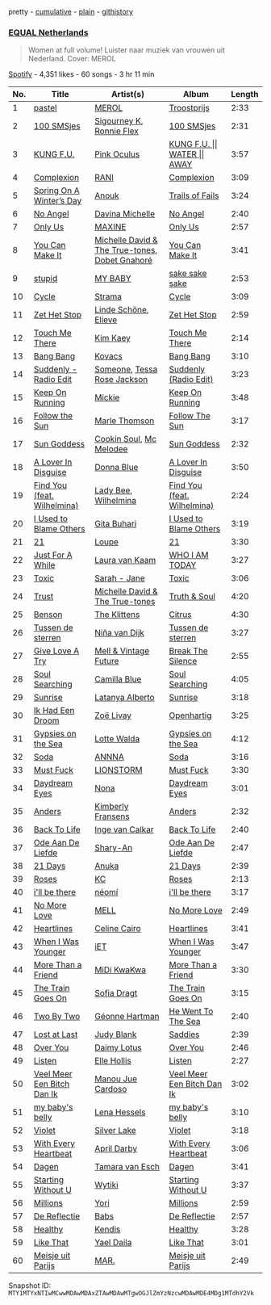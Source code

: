 pretty - [cumulative](/playlists/cumulative/37i9dQZF1DXaXn0hGbmLLg.md) - [plain](/playlists/plain/37i9dQZF1DXaXn0hGbmLLg) - [githistory](https://github.githistory.xyz/mackorone/spotify-playlist-archive/blob/main/playlists/plain/37i9dQZF1DXaXn0hGbmLLg)

### [EQUAL Netherlands](https://open.spotify.com/playlist/37i9dQZF1DXaXn0hGbmLLg)

> Women at full volume! Luister naar muziek van vrouwen uit Nederland\. Cover: MEROL

[Spotify](https://open.spotify.com/user/spotify) - 4,351 likes - 60 songs - 3 hr 11 min

| No. | Title | Artist(s) | Album | Length |
|---|---|---|---|---|
| 1 | [pastel](https://open.spotify.com/track/56s8JFwrhgj32R8YczxcBW) | [MEROL](https://open.spotify.com/artist/7J41Q5hdwuBgyVo7zGhPhO) | [Troostprijs](https://open.spotify.com/album/67TUHvg9bK7tNGxSYycWSY) | 2:33 |
| 2 | [100 SMSjes](https://open.spotify.com/track/4MA4LxSsJRbj4axg1uTi2n) | [Sigourney K](https://open.spotify.com/artist/0JgazfmeUqlV0HSXvs7kvj), [Ronnie Flex](https://open.spotify.com/artist/5eir5zFJpES4j7gsymbVyl) | [100 SMSjes](https://open.spotify.com/album/1HmekW64bQZwKdjXqxhSmG) | 2:31 |
| 3 | [KUNG F.U.](https://open.spotify.com/track/70Ef2lCn5SMykjhWlyhyUy) | [Pink Oculus](https://open.spotify.com/artist/0Fgve0HNaQEPK4xupHohzg) | [KUNG F.U\. \|\| WATER \|\| AWAY](https://open.spotify.com/album/1oJOfKe9g7wVwWxXeVtWUR) | 3:57 |
| 4 | [Complexion](https://open.spotify.com/track/2nQtfIkK3eE4SQiaUfAgd5) | [RANI](https://open.spotify.com/artist/3SYnDj7btg9gFY7ps8m5d5) | [Complexion](https://open.spotify.com/album/6mLbfA9FOK4gnbcdXD0Mr6) | 3:09 |
| 5 | [Spring On A Winter’s Day](https://open.spotify.com/track/4qbRbV0RyEk38BZaDxKmq5) | [Anouk](https://open.spotify.com/artist/6ltVunYjAAD70YtVO6rxvX) | [Trails of Fails](https://open.spotify.com/album/2YAAesGub5PKdugYJhkG4v) | 3:24 |
| 6 | [No Angel](https://open.spotify.com/track/5dxCzwtbGNzS5Va2FfFmuj) | [Davina Michelle](https://open.spotify.com/artist/6OG9fZ1LKXyL0hShRmmnq1) | [No Angel](https://open.spotify.com/album/1E39W0dv21bTb6sJDXODZs) | 2:40 |
| 7 | [Only Us](https://open.spotify.com/track/5icnTNN4PD8Gv9kVx6fsla) | [MAXINE](https://open.spotify.com/artist/5dtGl462189xrrzzNRGRnz) | [Only Us](https://open.spotify.com/album/6DCjuDrJPRvcZnUl4sZ8Qb) | 2:57 |
| 8 | [You Can Make It](https://open.spotify.com/track/04fsxHTjiYVX0B7Ybk1N2e) | [Michelle David & The True\-tones](https://open.spotify.com/artist/7on1NP7h7wh2Onwvkff1pj), [Dobet Gnahoré](https://open.spotify.com/artist/0eHY5jLP9TgzxYhT19Sqyq) | [You Can Make It](https://open.spotify.com/album/0BfA48bRpjxdeqpTAH1x9l) | 3:41 |
| 9 | [stupid](https://open.spotify.com/track/3kUNP0g8HQDLRjnP6C95WL) | [MY BABY](https://open.spotify.com/artist/0c103ZyWDycpfVxR0lNrjm) | [sake sake sake](https://open.spotify.com/album/1wtryjzBZKTjSQ4nrtn2a8) | 2:53 |
| 10 | [Cycle](https://open.spotify.com/track/56Uah45lBpN5CcUtksDv8o) | [Strama](https://open.spotify.com/artist/09PM8Vw3f7uJySKt1KZLk0) | [Cycle](https://open.spotify.com/album/35bEP7iJX3JJhRdG5jWuvT) | 3:09 |
| 11 | [Zet Het Stop](https://open.spotify.com/track/4Hb87nPnaiBGSDuakYdAbu) | [Linde Schöne](https://open.spotify.com/artist/0XnberZ5D2ZUrwBm4RfFi4), [Elieve](https://open.spotify.com/artist/1baKapVwDaPTbQvH9kCUkf) | [Zet Het Stop](https://open.spotify.com/album/4UvCdyEofgpVi8cUqWKD0M) | 2:59 |
| 12 | [Touch Me There](https://open.spotify.com/track/1OLsfGCNLJp27TWft3GM9l) | [Kim Kaey](https://open.spotify.com/artist/29c2vtSHCC1QvGh29zEfpy) | [Touch Me There](https://open.spotify.com/album/7qYYvSv8yqaiVZ4qt3bKZn) | 2:14 |
| 13 | [Bang Bang](https://open.spotify.com/track/1g0rWC00R9xdHDthoOmUq6) | [Kovacs](https://open.spotify.com/artist/62peb1sKdVJQD00xYvMCKF) | [Bang Bang](https://open.spotify.com/album/6eXPaA3nVXUHTmBN7jXUNH) | 3:10 |
| 14 | [Suddenly \- Radio Edit](https://open.spotify.com/track/7nPhsWGABiSDi1rZtzOQyf) | [Someone](https://open.spotify.com/artist/28pJPOOQTi0RQiZbkmLvfE), [Tessa Rose Jackson](https://open.spotify.com/artist/1GkgfQAfu2FBxcmwKAOOiJ) | [Suddenly \(Radio Edit\)](https://open.spotify.com/album/3kCfQ0tK2K4Z3mfPkL1Fmu) | 3:23 |
| 15 | [Keep On Running](https://open.spotify.com/track/3qfQhwMvuxveFMwA1soCsg) | [Mickie](https://open.spotify.com/artist/1fhrWRji66FUx7jES5tMJX) | [Keep On Running](https://open.spotify.com/album/3ZXcYb0aNV4ZYdRe8ZbqXH) | 3:48 |
| 16 | [Follow the Sun](https://open.spotify.com/track/5qbxdRAzVZpOE4Nzl1Rc3Z) | [Marle Thomson](https://open.spotify.com/artist/0QQXt83k6HdOLRfGmiAZwY) | [Follow The Sun](https://open.spotify.com/album/5IYTQUGdBAkp9r0EmuEk7U) | 3:17 |
| 17 | [Sun Goddess](https://open.spotify.com/track/1WKU8knQzXvFw4LZEcZvs3) | [Cookin Soul](https://open.spotify.com/artist/06s35sbFfZJUEwFjAaZfiW), [Mc Melodee](https://open.spotify.com/artist/0JlylEmvQDSl60PLkYe9r8) | [Sun Goddess](https://open.spotify.com/album/1pSGxoyRxrml3sWmNeFrwd) | 2:32 |
| 18 | [A Lover In Disguise](https://open.spotify.com/track/61cxneaZaQ7f7zkJQgOjuu) | [Donna Blue](https://open.spotify.com/artist/2p3WhDRwfMseVi8f04ODpd) | [A Lover In Disguise](https://open.spotify.com/album/1LQbnszeXr3Qoe8XQ5z5Qn) | 3:50 |
| 19 | [Find You \(feat\. Wilhelmina\)](https://open.spotify.com/track/50HnUVr7bXyCKsvxQ3kGwh) | [Lady Bee](https://open.spotify.com/artist/5WuoHUDzojO8oto22ahnwN), [Wilhelmina](https://open.spotify.com/artist/2ZCcqreFw4auSkxe2wsnbG) | [Find You \(feat\. Wilhelmina\)](https://open.spotify.com/album/5Dqdh8IbtUrJdD0gANEzII) | 2:24 |
| 20 | [I Used to Blame Others](https://open.spotify.com/track/1kA6PCZmtjHXvkXJV7YRZI) | [Gita Buhari](https://open.spotify.com/artist/24BUyCLuFoyt6qsfespK0D) | [I Used to Blame Others](https://open.spotify.com/album/40Vw94C1sS4kMsgY8Yp9h4) | 3:19 |
| 21 | [21](https://open.spotify.com/track/4eRlD63txRxJOUoaM1lXQh) | [Loupe](https://open.spotify.com/artist/23n2oObsIrvqtcOVwhyT3o) | [21](https://open.spotify.com/album/2EYOKuKsRopkwRO9arECGM) | 3:30 |
| 22 | [Just For A While](https://open.spotify.com/track/5RxFLWCC2HarEH4UTy3aKy) | [Laura van Kaam](https://open.spotify.com/artist/4ywz66EHjNFUszU6lXLsXe) | [WHO I AM TODAY](https://open.spotify.com/album/1Z8jQbiG620Ba4i7uo9IYV) | 3:27 |
| 23 | [Toxic](https://open.spotify.com/track/0fpi7VmlgE1AiwiwzHHNuk) | [Sarah \- Jane](https://open.spotify.com/artist/6lzX2w1Ibni9xPkGAutV7p) | [Toxic](https://open.spotify.com/album/2hypjYr5RaBtkkaSaY1sM9) | 3:06 |
| 24 | [Trust](https://open.spotify.com/track/1SSdSN70LK45vWndX3twa9) | [Michelle David & The True\-tones](https://open.spotify.com/artist/7on1NP7h7wh2Onwvkff1pj) | [Truth & Soul](https://open.spotify.com/album/0d1vlMDPL6j1ebfb4x0sTt) | 4:20 |
| 25 | [Benson](https://open.spotify.com/track/1Qmhh3SnoS21aeDRFlBRe0) | [The Klittens](https://open.spotify.com/artist/1x52exMIN31XbiEfsG2kM2) | [Citrus](https://open.spotify.com/album/0zBUVhNf84w8ei3dw1K8LQ) | 4:30 |
| 26 | [Tussen de sterren](https://open.spotify.com/track/357GorXJPLuWlWqfK7vD2a) | [Niña van Dijk](https://open.spotify.com/artist/4sA9HmXKJpH7VXUIBifpQN) | [Tussen de sterren](https://open.spotify.com/album/3MzZuriKV5TBhOLJPNRagX) | 3:27 |
| 27 | [Give Love A Try](https://open.spotify.com/track/1anovmHXv8sSwoRi28M4ab) | [Mell & Vintage Future](https://open.spotify.com/artist/0gP5wSp6he2gUcPa5gunV8) | [Break The Silence](https://open.spotify.com/album/69j2M8vVbP5fPi645eQWvz) | 2:55 |
| 28 | [Soul Searching](https://open.spotify.com/track/1NVCPlqSfg9putfXkNvFwm) | [Camilla Blue](https://open.spotify.com/artist/1MoH3nfYgSna5lBNYExxyD) | [Soul Searching](https://open.spotify.com/album/7zuandFEymKICcZrECtVCI) | 4:05 |
| 29 | [Sunrise](https://open.spotify.com/track/76VbFUE4gxXiaMd1uWwJCv) | [Latanya Alberto](https://open.spotify.com/artist/2gOETMfjAos2JU0cxHp357) | [Sunrise](https://open.spotify.com/album/1zKmFpEW0oj8qy5mvnUyBb) | 3:18 |
| 30 | [Ik Had Een Droom](https://open.spotify.com/track/7AqTOJNbtb5nVbaHRL9Mie) | [Zoë Livay](https://open.spotify.com/artist/2avtvk1ZeiEf3wZ8dE8JfE) | [Openhartig](https://open.spotify.com/album/4tc8DiXo52pr48uQoZ7UMC) | 3:25 |
| 31 | [Gypsies on the Sea](https://open.spotify.com/track/5oRaFxYnldsAAIFDowHWer) | [Lotte Walda](https://open.spotify.com/artist/0IkirifajdauvWWt6wZkC6) | [Gypsies on the Sea](https://open.spotify.com/album/5r2XlDXbfEtg6SF16zCv2h) | 4:12 |
| 32 | [Soda](https://open.spotify.com/track/1XRWAy7UOsn72Kg1zE49lk) | [ANNNA](https://open.spotify.com/artist/6paIiBu0X4cvePrfNpD2QY) | [Soda](https://open.spotify.com/album/0UxQ3SqE6ejPXMFjrsOUom) | 3:16 |
| 33 | [Must Fuck](https://open.spotify.com/track/5Ea2egPoIsM0rjeF1ateyK) | [LIONSTORM](https://open.spotify.com/artist/2R674rphXQgJ2v2TXHydvV) | [Must Fuck](https://open.spotify.com/album/2hKKo0k7qo2GxnHx8dkMmh) | 3:30 |
| 34 | [Daydream Eyes](https://open.spotify.com/track/22OigzHMTqX9lXDn9Qy78x) | [Nona](https://open.spotify.com/artist/5aGfasfrnULFuSZ3ElXkHb) | [Daydream Eyes](https://open.spotify.com/album/4VYBSUY9SgEOqYCoqJh6HJ) | 3:01 |
| 35 | [Anders](https://open.spotify.com/track/3wUTL3A4giujXibcA5Rwnl) | [Kimberly Fransens](https://open.spotify.com/artist/4YvTZPiLAVdVA5VkCwyBWk) | [Anders](https://open.spotify.com/album/7h7a1scOqywE6CmVKSecQg) | 2:32 |
| 36 | [Back To Life](https://open.spotify.com/track/14CYzCPgjdAOEJqz0lYL0x) | [Inge van Calkar](https://open.spotify.com/artist/58a6e3KpWCZoIkPvbBv5RP) | [Back To Life](https://open.spotify.com/album/7kUjkZOs5s4Pq5VfxlnHAW) | 2:40 |
| 37 | [Ode Aan De Liefde](https://open.spotify.com/track/1yZv19bxVwkjDPyCDeSZVq) | [Shary\-An](https://open.spotify.com/artist/4YJo8C4fQjZXRewIuH6rnc) | [Ode Aan De Liefde](https://open.spotify.com/album/3qmRsRCgOl5SN3aIMFrn2p) | 2:47 |
| 38 | [21 Days](https://open.spotify.com/track/2tNdQSjqMzdDnUbvhjjnrK) | [Anuka](https://open.spotify.com/artist/4tp1pUIwgLWIIIIOo1yPYp) | [21 Days](https://open.spotify.com/album/46GpnPx6tFwdC5mCVCrP0M) | 2:39 |
| 39 | [Roses](https://open.spotify.com/track/5I58nWtpB16PEuRWhcLeB3) | [KC](https://open.spotify.com/artist/3STIe3ZmArSpfSUD6lZuCv) | [Roses](https://open.spotify.com/album/2IPulFyMneDwnO6yvjLNbk) | 2:13 |
| 40 | [i'll be there](https://open.spotify.com/track/0tdXJ2JYencFfW1QjZ0drx) | [néomí](https://open.spotify.com/artist/7bfwKXhmR1JF1PiBzaxY2b) | [i'll be there](https://open.spotify.com/album/13SZlBbp3KydSTvZ3cahvr) | 3:17 |
| 41 | [No More Love](https://open.spotify.com/track/1u1Jp8vy6DTO8PbbopKCc0) | [MELL](https://open.spotify.com/artist/0oU4JPyGHFpmq8oNyfkrk7) | [No More Love](https://open.spotify.com/album/3ajk7pt77zFU9fLED54eHT) | 2:49 |
| 42 | [Heartlines](https://open.spotify.com/track/6cN8GoSnjzj4X95xDyyRYJ) | [Celine Cairo](https://open.spotify.com/artist/2icndAD2G5umAWdgrARONR) | [Heartlines](https://open.spotify.com/album/5NY52Xq7ytu462PAdwx1YI) | 3:41 |
| 43 | [When I Was Younger](https://open.spotify.com/track/2hyWbHGZ6j0rf77Edr1LoU) | [iET](https://open.spotify.com/artist/2GuATiljVZEklcnsXSB1sY) | [When I Was Younger](https://open.spotify.com/album/4jjvXxpc8xVRTF8ka4tzUz) | 3:47 |
| 44 | [More Than a Friend](https://open.spotify.com/track/4DQk4PpGDv5EjmF5YpTVvi) | [MiDi KwaKwa](https://open.spotify.com/artist/2JHku4gYXdo24MfdETrc3D) | [More Than a Friend](https://open.spotify.com/album/6sA5SnvGCOSkBjQLyq1Wza) | 3:30 |
| 45 | [The Train Goes On](https://open.spotify.com/track/4hUztRKSRauz77me4N3ITG) | [Sofia Dragt](https://open.spotify.com/artist/6SbjUvOLEYreFr16Gvn8kv) | [The Train Goes On](https://open.spotify.com/album/6TAdNxsM1wfuIv3ZhYluB2) | 3:15 |
| 46 | [Two By Two](https://open.spotify.com/track/43e1QhXItiHWcoHvENyJkI) | [Géonne Hartman](https://open.spotify.com/artist/4DxQTlVe6YC4kzlrPxXXon) | [He Went To The Sea](https://open.spotify.com/album/6sbHZO54hBTlyMhpqqkmom) | 2:40 |
| 47 | [Lost at Last](https://open.spotify.com/track/0eTFVx9jWhazZHeg4ehfvb) | [Judy Blank](https://open.spotify.com/artist/2Kqa4BYcpEq4KXX9fYmRpH) | [Saddies](https://open.spotify.com/album/5NCEMX3HctmQsLOyskl3SK) | 2:39 |
| 48 | [Over You](https://open.spotify.com/track/6csrGCedigKuUPO5s6yAOD) | [Daimy Lotus](https://open.spotify.com/artist/0st9WYbAji9jWuubd0HGDL) | [Over You](https://open.spotify.com/album/3PCh5avQpwZiINBueK1Dct) | 2:46 |
| 49 | [Listen](https://open.spotify.com/track/4fRz0XyT06pA8HpdgoF7Dc) | [Elle Hollis](https://open.spotify.com/artist/5ZCeCsLU92i1Uv75rarNNn) | [Listen](https://open.spotify.com/album/1LGIuZ6akZme64POuQ8nWV) | 2:27 |
| 50 | [Veel Meer Een Bitch Dan Ik](https://open.spotify.com/track/0n8UNOKNk6zeMuPbjuWzzn) | [Manou Jue Cardoso](https://open.spotify.com/artist/0SmWDBLIEmEfRrvyn03fEi) | [Veel Meer Een Bitch Dan Ik](https://open.spotify.com/album/3jTuvTREPs5vWlDbJotsiL) | 3:02 |
| 51 | [my baby's belly](https://open.spotify.com/track/6zFTQMPidNwsEfHtisDxdV) | [Lena Hessels](https://open.spotify.com/artist/6YBkOQlHylyrItGxWofF64) | [my baby's belly](https://open.spotify.com/album/7fWVhHurSSQyoyov9t1qck) | 3:10 |
| 52 | [Violet](https://open.spotify.com/track/1IfsFBQ5UsRcIt6netHlT7) | [Silver Lake](https://open.spotify.com/artist/43vS7K1kRXq4b4nQoscPVb) | [Violet](https://open.spotify.com/album/19ij2NHdSYwfKni3MdcoKr) | 3:18 |
| 53 | [With Every Heartbeat](https://open.spotify.com/track/0bk3bG8dxsWIX4rVdzcsJH) | [April Darby](https://open.spotify.com/artist/3hYoiohAx0QaaQ6bKfBmyq) | [With Every Heartbeat](https://open.spotify.com/album/3LOk9u6vGUeGSjl84RRVEh) | 3:06 |
| 54 | [Dagen](https://open.spotify.com/track/0zYc4My4Biwz4FPJoFmaCV) | [Tamara van Esch](https://open.spotify.com/artist/6I0aljI1BGURKG86BHka5C) | [Dagen](https://open.spotify.com/album/2ApgFeOLZYvEFqm346gFVI) | 3:41 |
| 55 | [Starting Without U](https://open.spotify.com/track/0NWOtYqH4lPhZsvmwyJInH) | [Wytiki](https://open.spotify.com/artist/0mzWYuMGJz6vrtg78cP7O4) | [Starting Without U](https://open.spotify.com/album/5eqQpLVBAXYap21eTdHQTK) | 3:37 |
| 56 | [Millions](https://open.spotify.com/track/3MYnsB1o2OggpF58d1fv7E) | [Yori](https://open.spotify.com/artist/0Bwzh9IY161vYCi4pAT02u) | [Millions](https://open.spotify.com/album/1Glm3psAlRKTe0BujEdGO7) | 2:59 |
| 57 | [De Reflectie](https://open.spotify.com/track/4zfn0C2okiqy2lecbgXKxj) | [Babs](https://open.spotify.com/artist/1zTF9Ith8PS6mUyvDA4i2M) | [De Reflectie](https://open.spotify.com/album/4AzEN3laaFnSIN7qgf3hh4) | 2:57 |
| 58 | [Healthy](https://open.spotify.com/track/6WfWBCeuZvWQcYjnpLiELf) | [Kendis](https://open.spotify.com/artist/1kt0Fgzz4cguWjSDODzXxT) | [Healthy](https://open.spotify.com/album/4KzEOASNnvPofJoymTGNRf) | 3:28 |
| 59 | [Like That](https://open.spotify.com/track/2POm4jGXrEQlzbJ7uc9t9a) | [Yael Daila](https://open.spotify.com/artist/4qKEr51BeenT8ZAcwnUsWT) | [Like That](https://open.spotify.com/album/4JZxBIzixWS4Xb3nOFRIbN) | 3:01 |
| 60 | [Meisje uit Parijs](https://open.spotify.com/track/2tFhX1rlmcPSZeCycwKY8w) | [MAR.](https://open.spotify.com/artist/4zWR0ScciMYrUo2UWCpSY4) | [Meisje uit Parijs](https://open.spotify.com/album/4PiuJ3C4iOo7udaaIgzjvy) | 2:49 |

Snapshot ID: `MTY1MTYxNTIwMCwwMDAwMDAxZTAwMDAwMTgwOGJlZmYzNzcwMDAwMDE4MDg1MTdhY2Vk`
